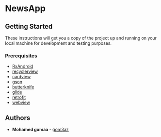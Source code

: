 # NewsApp
## Getting Started

These instructions will get you a copy of the project up and running on your local machine for development and testing purposes.

### Prerequisites

* [RxAndroid](https://github.com/ReactiveX/RxAndroid)
* [recyclerview](https://developer.android.com/guide/topics/ui/layout/recyclerview)
* [cardview](https://developer.android.com/guide/topics/ui/layout/cardview)
* [gson](https://github.com/google/gson)
* [butterknife](http://jakewharton.github.io/butterknife/)
* [glide](https://github.com/bumptech/glide)
* [retrofit](http://square.github.io/retrofit/)
* [webview](https://developer.android.com/reference/android/webkit/WebView)

## Authors

* **Mohamed gomaa** - [gom3az](https://github.com/gom3az)
